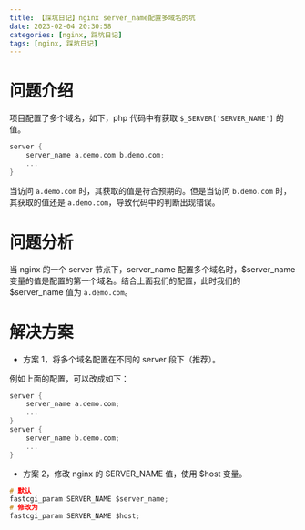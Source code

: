 ```yaml
---
title: 【踩坑日记】nginx server_name配置多域名的坑
date: 2023-02-04 20:30:58
categories: [nginx, 踩坑日记]
tags: [nginx, 踩坑日记]
---
```



# 问题介绍
项目配置了多个域名，如下，php 代码中有获取 `$_SERVER['SERVER_NAME']` 的值。

```c
server {
	server_name a.demo.com b.demo.com;
    ...
}
```

当访问 `a.demo.com` 时，其获取的值是符合预期的。但是当访问 `b.demo.com` 时，其获取的值还是 `a.demo.com`，导致代码中的判断出现错误。

<!-- more -->

# 问题分析
当 nginx 的一个 server 节点下，server_name 配置多个域名时，$server_name 变量的值是配置的第一个域名。结合上面我们的配置，此时我们的 $server_name 值为 `a.demo.com`。

# 解决方案

- 方案 1，将多个域名配置在不同的 server 段下（推荐）。

例如上面的配置，可以改成如下：

```c
server {
	server_name a.demo.com;
    ...
}
server {
	server_name b.demo.com;
    ...
}
```

- 方案 2，修改 nginx 的 SERVER_NAME 值，使用 $host 变量。

```c
# 默认
fastcgi_param SERVER_NAME $server_name;
# 修改为
fastcgi_param SERVER_NAME $host;
```
